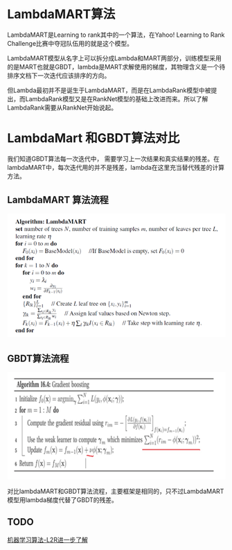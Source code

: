 # LambdaMART算法

LambdaMART是Learning to rank其中的一个算法，在Yahoo! Learning to Rank Challenge比赛中夺冠队伍用的就是这个模型。

LambdaMART模型从名字上可以拆分成Lambda和MART两部分，训练模型采用的是MART也就是GBDT，lambda是MART求解使用的梯度，其物理含义是一个待排序文档下一次迭代应该排序的方向。

但Lambda最初并不是诞生于LambdaMART，而是在LambdaRank模型中被提出，而LambdaRank模型又是在RankNet模型的基础上改进而来。所以了解LambdaRank需要从RankNet开始说起。



# LambdaMart 和GBDT算法对比

我们知道GBDT算法每一次迭代中， 需要学习上一次结果和真实结果的残差。在lambdaMART中，每次迭代用的并不是残差，lambda在这里充当替代残差的计算方法。


## LambdaMART 算法流程

![LambdaMART](./img/lambda_mart/lambda_mart_alg.png)


## GBDT算法流程


![GBDT](./img/lambda_mart/gbdt_alg.jpg)

对比lambdaMART和GBDT算法流程，主要框架是相同的，只不过LambdaMART模型用lambda梯度代替了GBDT的残差。


## TODO

[机器学习算法-L2R进一步了解](https://jiayi797.github.io/2017/09/25/%E6%9C%BA%E5%99%A8%E5%AD%A6%E4%B9%A0%E7%AE%97%E6%B3%95-L2R%E8%BF%9B%E4%B8%80%E6%AD%A5%E4%BA%86%E8%A7%A3/)

